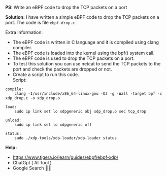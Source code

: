 <b> PS: </b> Write an eBPF code to drop the TCP packets on a port

<b>Solution:</b>
I have written a simple eBPF code to drop the TCP packets on a port. The code is file ``ebpf-drop.c``

Extra Information:
- The eBPF code is written in C language and it is compiled using clang compiler.
- The eBPF code is loaded into the kernel using the bpf() system call.
- The eBPF code is used to drop the TCP packets on a port.
- To test this solution you can use netcat to send the TCP packets to the port and check the packets are dropped or not.
- Create a script to run this code.<br>
Script: 
```
compile:
	clang -I/usr/include/x86_64-linux-gnu -O2 -g -Wall -target bpf -c xdp_drop.c -o xdp_drop.o

load:
	sudo ip link set lo xdpgeneric obj xdp_drop.o sec tcp_drop

unload:
	sudo ip link set lo xdpgeneric off

status:
	sudo ./xdp-tools/xdp-loader/xdp-loader status
  ```

<b>Help:</b>
- https://www.tigera.io/learn/guides/ebpf/ebpf-xdp/
- ChatGpt ( AI Tool )
- Google Search 👨‍💻